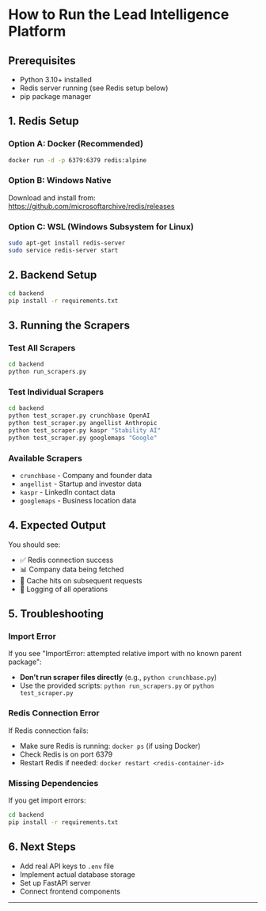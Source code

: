 # How to Run the Lead Intelligence Platform

## Prerequisites

- Python 3.10+ installed
- Redis server running (see Redis setup below)
- pip package manager

## 1. Redis Setup

### Option A: Docker (Recommended)
```bash
docker run -d -p 6379:6379 redis:alpine
```

### Option B: Windows Native
Download and install from: https://github.com/microsoftarchive/redis/releases

### Option C: WSL (Windows Subsystem for Linux)
```bash
sudo apt-get install redis-server
sudo service redis-server start
```

## 2. Backend Setup

```bash
cd backend
pip install -r requirements.txt
```

## 3. Running the Scrapers

### Test All Scrapers
```bash
cd backend
python run_scrapers.py
```

### Test Individual Scrapers
```bash
cd backend
python test_scraper.py crunchbase OpenAI
python test_scraper.py angellist Anthropic
python test_scraper.py kaspr "Stability AI"
python test_scraper.py googlemaps "Google"
```

### Available Scrapers
- `crunchbase` - Company and founder data
- `angellist` - Startup and investor data  
- `kaspr` - LinkedIn contact data
- `googlemaps` - Business location data

## 4. Expected Output

You should see:
- ✅ Redis connection success
- 📊 Company data being fetched
- 🔄 Cache hits on subsequent requests
- 📝 Logging of all operations

## 5. Troubleshooting

### Import Error
If you see "ImportError: attempted relative import with no known parent package":
- **Don't run scraper files directly** (e.g., `python crunchbase.py`)
- Use the provided scripts: `python run_scrapers.py` or `python test_scraper.py`

### Redis Connection Error
If Redis connection fails:
- Make sure Redis is running: `docker ps` (if using Docker)
- Check Redis is on port 6379
- Restart Redis if needed: `docker restart <redis-container-id>`

### Missing Dependencies
If you get import errors:
```bash
cd backend
pip install -r requirements.txt
```

## 6. Next Steps

- Add real API keys to `.env` file
- Implement actual database storage
- Set up FastAPI server
- Connect frontend components

---
